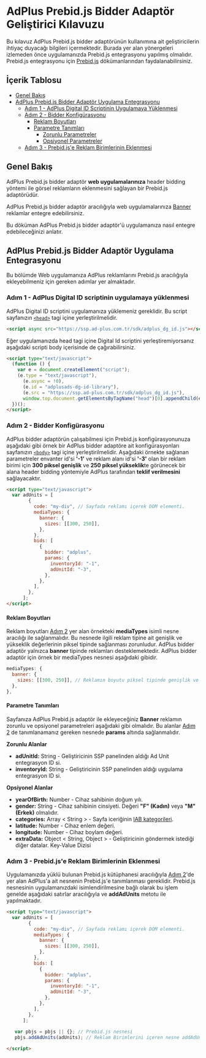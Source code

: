 # AdPlus Prebid.js Bidder Adaptör Geliştirici Kılavuzu

Bu kılavuz AdPlus Prebid.js bidder adaptörünün kullanımına ait geliştiricilerin ihtiyaç duyacağı bilgileri içermektedir. Burada yer alan yönergeleri izlemeden önce uygulamanızda Prebid.js entegrasyonu yapılmış olmalıdır. Prebid.js entegrasyonu için [Prebid.js](https://docs.prebid.org/prebid/prebidjs.html) dökümanlarından faydalanabilirsiniz.

## İçerik Tablosu

- [Genel Bakış](#overview)
- [AdPlus Prebid.js Bidder Adaptör Uygulama Entegrasyonu](#setup)
  - [Adım 1 - AdPlus Digital ID Scriptinin Uygulamaya Yüklenmesi](#include-the-dg-id)
  - [Adım 2 - Bidder Konfigürasyonu](#bidder-configuration)
    - [Reklam Boyutları](#sizing)
    - [Parametre Tanımları](#parameters)
      - [Zorunlu Parametreler](#banner-params)
      - [Opsiyonel Parametreler](#banner-opt-params)
  - [Adım 3 - Prebid.js'e Reklam Birimlerinin Eklenmesi](#add-units)

<a name="overview"/>

## Genel Bakış

AdPlus Prebid.js bidder adaptör **web uygulamalarınıza** header bidding yöntemi ile görsel reklamların eklenmesini sağlayan bir Prebid.js adaptörüdür.

AdPlus Prebid.js bidder adaptör aracılığıyla web uygulamalarınıza [Banner](https://blog.creatopy.com/beginner-guide-banner-ad/) reklamlar entegre edebilirsiniz.

Bu döküman AdPlus Prebid.js bidder adaptör'ü uygulamanıza nasıl entegre edebileceğinizi anlatır.

<a name="setup"/>

## AdPlus Prebid.js Bidder Adaptör Uygulama Entegrasyonu

Bu bölümde Web uygulamanıza AdPlus reklamlarını Prebid.js aracılığıyla ekleyebilmeniz için gereken adımlar yer almaktadır.

<a name="include-the-dg-id"/>

### Adım 1 - AdPlus Digital ID scriptinin uygulamaya yüklenmesi 

AdPlus Digital ID scriptini uygulamanıza yüklemeniz gereklidir. Bu script sayfanızın [`<head>`](https://www.w3schools.com/tags/tag_head.asp#:~:text=The%20element%20is%20a,scripts%2C%20and%20other%20meta%20information.) tagi içine yerleştirilmelidir.

```html
<script async src="https://ssp.ad-plus.com.tr/sdk/adplus_dg_id.js"></script>
```
Eğer uygulamanızda head tagi içine Digital Id scriptini yerleştiremiyorsanız aşağıdaki scripti body içerisinde de çağırabilirsiniz.

```html
<script type="text/javascript">
  (function () {
    var e = document.createElement("script");
    (e.type = "text/javascript"),
      (e.async = !0),
      (e.id = "adplusads-dg-id-library"),
      (e.src = "https://ssp.ad-plus.com.tr/sdk/adplus_dg_id.js"),
      window.top.document.getElementsByTagName("head")[0].appendChild(e);
  })();
</script>
```

<a name="bidder-configuration"/>

### Adım 2 - Bidder Konfigürasyonu

AdPlus bidder adaptörün çalışabilmesi için Prebid.js konfigürasyonunuza aşağıdaki gibi örnek bir AdPlus bidder adaptöre ait konfigürasyonları sayfanızın [`<body>`](https://www.w3schools.com/tags/tag_body.asp#:~:text=The%20tag%20defines%20the,%2C%20tables%2C%20lists%2C%20etc.) tagi içine yerleştirilmelidir. Aşağıdaki örnekte sağlanan parametreler envanter id'si **'-1'** ve reklam alanı id'si **'-3'** olan bir reklam birimi için **300 piksel genişlik** ve **250 piksel yükseklik**te görünecek bir alana header bidding yöntemiyle AdPlus tarafından **teklif verilmesini** sağlayacaktır.

```html
<script type="text/javascript">
  var adUnits = [
        {
          code: "my-div", // Sayfada reklamı içerek DOM elementi.
          mediaTypes: {
            banner: {
              sizes: [[300, 250]],
            },
          },
          bids: [
            {
              bidder: "adplus",
              params: {
                inventoryId: "-1",
                adUnitId: "-3",
              },
            },
          ],
        },
      ];
</script>
```
<a name="sizing"/>

#### Reklam Boyutları

Reklam boyutları [Adım 2](#bidder-configuration) yer alan örnekteki **mediaTypes**  isimli nesne aracılığı ile sağlanmalıdır. Bu nesnede ilgili reklam tipine ait genişlik ve yükseklik değerlerinin piksel tipinde sağlanması zorunludur. AdPlus bidder adaptör yalnızca **banner** tipinde reklamları desteklemektedir. AdPlus bidder adaptör için örnek bir mediaTypes nesnesi aşağıdaki gibidir.

```javascript
mediaTypes: {
  banner: {
    sizes: [[300, 250]], // Reklamın boyutu piksel tipinde genişlik ve yükseklik değerleri içeren bir array içinde sağlanır
  },
},
```

<a name="parameters"/>

#### Parametre Tanımları

Sayfanıza AdPlus Prebid.js adaptör ile ekleyeceğiniz **Banner** reklamın zorunlu ve opsiyonel parametreleri aşağıdaki gibi olmalıdır. Bu alanlar [Adım 2](#bidder-configuration) de tanımlanamanız gereken nesnede **params** altında sağlanmalıdır.

<a name="banner-params"/>

**Zorunlu Alanlar**

- **adUnitId:** String - Geliştiricinin SSP panelinden aldığı Ad Unit entegrasyon ID si.
- **inventoryId:** String - Geliştiricinin SSP panelinden aldığı uygulama entegrasyon ID si.

<a name="banner-opt-params"/>

**Opsiyonel Alanlar**
- **yearOfBirth:** Number - Cihaz sahibinin doğum yılı.
- **gender:** String - Cihaz sahibinin cinsiyeti. Değeri **"F" (Kadın)** veya **"M" (Erkek)** olmalıdır.
- **categories:** Array < String > - Sayfa iceriğinin [IAB kategorileri](https://developers.mopub.com/publishers/ui/iab-category-blocking/).
- **latitude:** Number - Cihaz enlem değeri.
- **longitude:** Number - Cihaz boylam değeri.
- **extraData:** Object < String, Object > - Geliştiricinin göndermek istediği diğer datalar. Key-Value Dizisi

<a name="add-units"/>

### Adım 3 - Prebid.js'e Reklam Birimlerinin Eklenmesi 

Uygulamanızda yüklü bulunan Prebid.js kütüphanesi aracılığıyla [Adım 2](#bidder-configuration)'de yer alan AdPlus'a ait nesnenin Prebid.js'e tanımlanması gereklidir. Prebid.js nesnesinin uygulamanızdaki isimlendirilmesine bağlı olarak bu işlem genelde aşağıdaki satırlar aracılığıyla ve **addAdUnits** metotu ile yapılmaktadır.

```html
<script type="text/javascript">
  var adUnits = [
        {
          code: "my-div", // Sayfada reklamı içerek DOM elementi.
          mediaTypes: {
            banner: {
              sizes: [[300, 250]],
            },
          },
          bids: [
            {
              bidder: "adplus",
              params: {
                inventoryId: "-1",
                adUnitId: "-3",
              },
            },
          ],
        },
      ];
  
   var pbjs = pbjs || {}; // Prebid.js nesnesi  
   pbjs.addAdUnits(adUnits); // Reklam Birimlerini içeren nesne addAdUnits metotu aracılığıyla Prebid.js'e tanımlanır.

</script>
```
